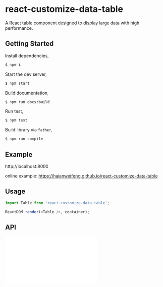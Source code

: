 # react-customize-data-table

A React table component designed to display large data with high performance.

## Getting Started

Install dependencies,

```bash
$ npm i
```

Start the dev server,

```bash
$ npm start
```

Build documentation,

```bash
$ npm run docs:build
```

Run test,

```bash
$ npm test
```

Build library via `father`,

```bash
$ npm run compile
```

## Example

http://localhost:8000

online example: https://haianweifeng.github.io/react-customize-data-table

## Usage

```js
import Table from 'react-customize-data-table';

ReactDOM.render(<Table />, container);
```

## API

<embed src="./docs/api.md"></embed>
